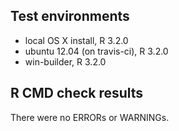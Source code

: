 ## Test environments
* local OS X install, R 3.2.0
* ubuntu 12.04 (on travis-ci), R 3.2.0
* win-builder, R 3.2.0

## R CMD check results
There were no ERRORs or WARNINGs.
